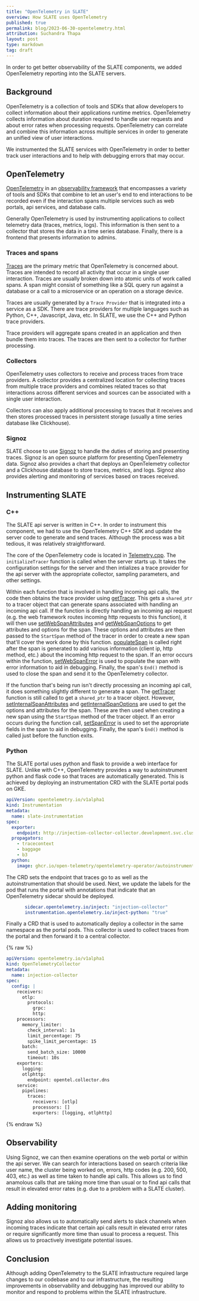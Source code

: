 ```yaml
---
title: "OpenTelemetry in SLATE"
overview: How SLATE uses OpenTelemetry
published: true
permalink: blog/2023-06-30-opentelemetry.html
attribution: Suchandra Thapa
layout: post
type: markdown
tag: draft
---
```


In order to get better observability of the SLATE components, we added OpenTelemetry reporting into the SLATE servers.

<!--end_excerpt-->

## Background

OpenTelemetry is a collection of tools and SDKs that allow developers to collect information about their applications runtime metrics. OpenTelemetry collects information about duration required to handle user requests and about error rates when processing requests. OpenTelemetry can correlate and combine this information across multiple services in order to generate an unified view of user interactions.

We instrumented the SLATE services with OpenTelemetry in order to better track user interactions and to help with debugging errors that may occur.

## OpenTelemetry

[OpenTelemetry](https://opentelemetry.io/) in an [observability framework](https://opentelemetry.io/docs/concepts/observability-primer/#what-is-observability) that encompasses a variety of tools and SDKs that combine to let an user's end to end interactions to be recorded even if the interaction spans multiple services such as web portals, api services, and database calls.

Generally OpenTelemetry is used by instrumenting applications to collect telemetry data (traces, metrics, logs). This information is then sent to a collector that stores the data in a time series database. Finally, there is a frontend that presents information to admins.

### Traces and spans

[Traces](https://opentelemetry.io/docs/concepts/signals/traces/) are the primary metric that OpenTelemetry is concerned about. Traces are intended to record all activity that occur in a single user interaction. Traces are usually broken down into atomic units of work called spans. A span might consist of something like a SQL query run against a database or a call to a microservice or an operation on a storage device.

Traces are usually generated by a `Trace Provider` that is integrated into a service as a SDK. There are trace providers for multiple languages such as Python, C++, Javascript, Java, etc. In SLATE, we use the C++ and Python trace providers.

Trace providers will aggregate spans created in an application and then bundle them into traces. The traces are then sent to a collector for further processing.

### Collectors

OpenTelemetry uses collectors to receive and process traces from trace providers. A collector provides a centralized location for collecting traces from multiple trace providers and combines related traces so that interactions across different services and sources can be associated with a single user interaction.

Collectors can also apply additional processing to traces that it receives and then stores processed traces in persistent storage (usually a time series database like Clickhouse).

### Signoz

SLATE choose to use [Signoz](https://signoz.io/) to handle the duties of storing and presenting traces. Signoz is an open source platform for presenting OpenTelemetry data. Signoz also provides a chart that deploys an OpenTelemetry collector and a Clickhouse database to store traces, metrics, and logs. Signoz also provides alerting and monitoring of services based on traces received.

## Instrumenting SLATE

### C++

The SLATE api server is written in C++. In order to instrument this component, we had to use the OpenTelemetry C++ SDK and update the server code to generate and send traces. Although the process was a bit tedious, it was relatively straightforward.

The core of the OpenTelemetry code is located in [Telemetry.cpp](https://github.com/slateci/slate-client-server/blob/master/src/Telemetry.cpp). The `initializeTracer` function is called when the server starts up. It takes the configuration settings for the server and then intializes a trace provider for the api server with the appropriate collector, sampling parameters, and other settings.

Within each function that is involved in handling incoming api calls, the code then obtains the trace provider using [getTracer](https://github.com/slateci/slate-client-server/blob/master/src/Telemetry.cpp#L124). This gets a `shared_ptr` to a tracer object that can generate spans associated with handling an incoming api call. If the function is directly handling an incoming api request (e.g. the web framework routes incoming http requests to this function), it will then use [setWebSpanAttributes](https://github.com/slateci/slate-client-server/blob/master/src/Telemetry.cpp#L130) and [getWebSpanOptions](https://github.com/slateci/slate-client-server/blob/master/src/Telemetry.cpp#L152) to get attributes and options for the span. These options and attributes are then passed to the `StartSpan` method of the tracer in order to create a new span that'll cover the work done by this function. [populateSpan](https://github.com/slateci/slate-client-server/blob/master/src/Telemetry.cpp#L179) is called right after the span is generated to add various information (client ip, http method, etc.) about the incoming http request to the span. If an error occurs within the function, [setWebSpanError](https://github.com/slateci/slate-client-server/blob/master/src/Telemetry.cpp#L209) is used to populate the span with error information to aid in debugging. Finally, the span's `End()` method is used to close the span and send it to the OpenTelemetry collector.

If the function that's being run isn't directly processing an incoming api call, it does something slightly different to generate a span. The [getTracer](https://github.com/slateci/slate-client-server/blob/master/src/Telemetry.cpp#L124) function is still called to get a `shared_ptr` to a tracer object. However, [setInternalSpanAttributes](https://github.com/slateci/slate-client-server/blob/master/src/Telemetry.cpp#L167) and [getInternalSpanOptions](https://github.com/slateci/slate-client-server/blob/master/src/Telemetry.cpp#L172) are used to get the options and attributes for the span. These are then used when creating a new span using the `StartSpan` method of the tracer object. If an error occurs during the function call, [setSpanError](https://github.com/slateci/slate-client-server/blob/master/src/Telemetry.cpp#L215) is used to set the appropriate fields in the span to aid in debugging. Finally, the span's `End()` method is called just before the function exits.

### Python

The SLATE portal uses python and flask to provide a web interface for SLATE. Unlike with C++, OpenTelemetry provides a way to autoinstrument python and flask code so that traces are automatically generated. This is achieved by deploying an instrumentation CRD with the SLATE portal pods on GKE. 

```yaml
apiVersion: opentelemetry.io/v1alpha1
kind: Instrumentation
metadata:
  name: slate-instrumentation
spec:
  exporter:
    endpoint: http://injection-collector-collector.development.svc.cluster.local:4318
  propagators:
    - tracecontext
    - baggage
    - b3
  python:
    image: ghcr.io/open-telemetry/opentelemetry-operator/autoinstrumentation-python:latest

```

The CRD sets the endpoint that traces go to  as well as the autoinstrumentation that should be used. Next, we update the labels for the pod that runs the portal with annotations that indicate that an OpenTelemetry sidecar should be deployed.

```yaml
       sidecar.opentelemetry.io/inject: "injection-collector"
       instrumentation.opentelemetry.io/inject-python: "true"
```

Finally a CRD that is used to automatically deploy a collector in the same namespace as the portal pods. This collector is used to collect traces from the portal and then forward it to a central collector.

{% raw %}
```yaml
apiVersion: opentelemetry.io/v1alpha1
kind: OpenTelemetryCollector
metadata:
  name: injection-collector
spec:
  config: |
    receivers:
      otlp:
        protocols:
          grpc:
          http:
    processors:
      memory_limiter:
        check_interval: 1s
        limit_percentage: 75
        spike_limit_percentage: 15
      batch:
        send_batch_size: 10000
        timeout: 10s
    exporters:
      logging:
      otlphttp:
        endpoint: opentel.collector.dns
    service:
      pipelines:
        traces:
          receivers: [otlp]
          processors: []
          exporters: [logging, otlphttp]
```
{% endraw %}

## Observability

Using Signoz, we can then examine operations on the web portal or within the api server. We can search for interactions based on search criteria like user name, the cluster being worked on, errors, http codes (e.g. 200, 500, 403, etc.) as well as time taken to handle api calls. This allows us to find anamolous calls that are taking more time than usual or to find api calls that result in elevated error rates (e.g. due to a problem with a SLATE cluster).

## Adding monitoring

Signoz also allows us to automatically send alerts to slack channels when incoming traces indicate that certain api calls result in elevated error rates or require significantly more time than usual to process a request. This allows us to proactively investigate potential issues.

##  Conclusion

Although adding OpenTelemetry to the SLATE infrastructure required large changes to our codebase and to our infrastructure, the resulting improvements in observability and debugging has improved our ability to monitor and respond to problems within the SLATE infrastructure.
